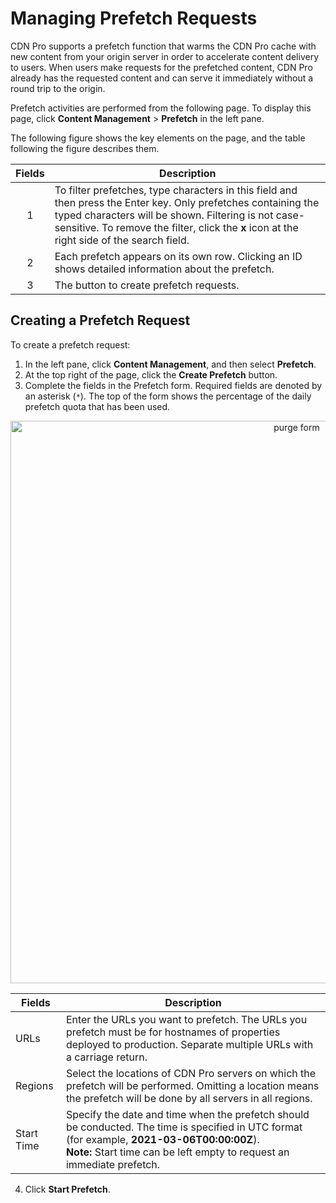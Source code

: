 # Managing Prefetch Requests

CDN Pro supports a prefetch function that warms the CDN Pro cache with new content from your origin server in order to accelerate content delivery to users. When users make requests for the prefetched content, CDN Pro already has the requested content and can serve it immediately without a round trip to the origin. 

Prefetch activities are performed from the following page. To display this page, click **Content Management** > **Prefetch** in the left pane.

The following figure shows the key elements on the page, and the table following the figure describes them.

<!-- ![null](</docs/resources/images/content-management/prefetch1.png>) -->

| **Fields** | **Description** |
| :----------: | --------------- |
| 1 | To filter prefetches, type characters in this field and then press the Enter key. Only prefetches containing the typed characters will be shown. Filtering is not case-sensitive. To remove the filter, click the **x** icon at the right side of the search field. |
| 2 | Each prefetch appears on its own row. Clicking an ID shows detailed information about the prefetch.|
| 3 | The button to create prefetch requests.|

## Creating a Prefetch Request

To create a prefetch request:

1. In the left pane, click **Content Management**, and then select **Prefetch**.
2. At the top right of the page, click the **Create Prefetch** button. 
3. Complete the fields in the Prefetch form. Required fields are denoted by an asterisk (```*```). The top of the form shows the percentage of the daily prefetch quota that has been used.

<p align=center><img src="/docs/resources/images/content-management/prefetch2.png" alt="purge form" width="900"></p>

|**Fields**|**Description**|
|----------|---------------|
| URLs     | Enter the URLs you want to prefetch. The URLs you prefetch must be for hostnames of properties deployed to production. Separate multiple URLs with a carriage return.|
| Regions  | Select the locations of CDN Pro servers on which the prefetch will be performed. Omitting a location means the prefetch will be done by all servers in all regions.                       |
| Start Time | Specify the date and time when the prefetch should be conducted. The time is specified in UTC format (for example, **2021-03-06T00:00:00Z**). <br>**Note:** Start time can be left empty to request an immediate prefetch.</br>|

4. Click **Start Prefetch**.
